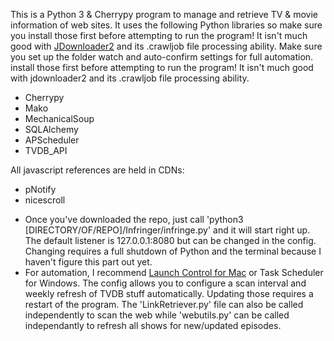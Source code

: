 This is a Python 3 & Cherrypy program to manage and retrieve TV & movie information of web sites. It uses the following Python libraries so make sure you
install those first before attempting to run the program! It isn't much good with <a href="http://board.jdownloader.org/showthread.php?t=54725">JDownloader2</a> and its .crawljob file processing ability. Make sure you set up the folder watch and auto-confirm settings for full automation.
install those first before attempting to run the program! It isn't much good with jdownloader2 and its .crawljob file processing ability.
<ul>
<li>Cherrypy</li>
<li>Mako</li>
<li>MechanicalSoup</li>
<li>SQLAlchemy</li>
<li>APScheduler</li>
<li>TVDB_API</li>
</ul>

All javascript references are held in CDNs:
<ul>
<li>pNotify</li>
<li>nicescroll</li>
</ul>

<ul>
<li>Once you've downloaded the repo, just call 'python3 [DIRECTORY/OF/REPO]/Infringer/infringe.py' and it will start right up. The default listener is 127.0.0.1:8080 but can be changed in the config. Changing requires a full shutdown of Python and the terminal because I haven't figure this part out yet.</li>
<li>For automation, I recommend <a href="http://www.soma-zone.com/LaunchControl/">Launch Control for Mac</a> or Task Scheduler for Windows. The config allows you to configure a scan interval and weekly refresh of TVDB stuff automatically.  Updating those requires a restart of the program.  The 'LinkRetriever.py' file can also be called independently to scan the web while 'webutils.py' can be called independantly to refresh all shows for new/updated episodes.</li>
</ul>
